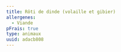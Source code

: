 ```yaml
---
title: Rôti de dinde (volaille et gibier)
allergenes:
  - Viande
pFrais: true
type: animaux
uuid: adacb808
---
```


